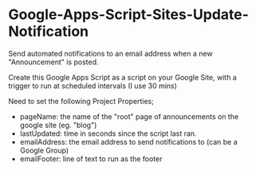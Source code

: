Google-Apps-Script-Sites-Update-Notification
============================================

Send automated notifications to an email address when a new "Announcement" is posted.

Create this Google Apps Script as a script on your Google Site, with a trigger to run at scheduled intervals (I use 30 mins)

Need to set the following Project Properties;

- pageName: the name of the "root" page of announcements on the google site (eg. "blog")
- lastUpdated: time in seconds since the script last ran.
- emailAddress: the email address to send notifications to (can be a Google Group)
- emailFooter: line of text to run as the footer

